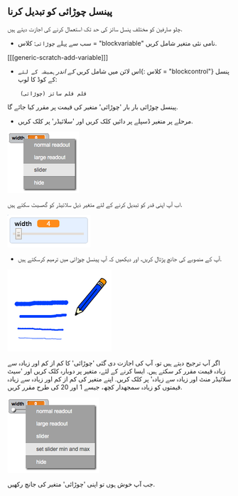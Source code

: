 ## پینسل چوڑائی کو تبدیل کرنا

چلو صارفین کو مختلف پنسل سائز کی حد تک استعمال کرنے کی اجازت دیتے ہیں.

+ سب سے پہلے `چوڑائی`: کلاس = "blockvariable" نامی نئی متغیر شامل کریں.

[[[generic-scratch-add-variable]]]

+ اس لائن میں شامل کریں *کے اندر* `ہمیشہ کے لئے`{: کلاس = "blockcontrol"} پنسل کے کوڈ کا لوپ:

```blocks
    قلم قلم سائز (چوڑائی)
```

پینسل چوڑائی بار بار 'چوڑائی' متغیر کی قیمت پر مقرر کیا جائے گا.

+ مرحلے پر متغیر ڈسپلے پر دائیں کلک کریں اور 'سلائیڈر' پر کلک کریں.

![اسکرین شاٹ](images/paint-slider.png)

اب آپ اپنی قدر کو تبدیل کرنے کے لئے متغیر ذیل سلائیڈر کو گھسیٹ سکتے ہیں.

![اسکرین شاٹ](images/paint-slider-change.png)

+ آپ کے منصوبے کی جانچ پڑتال کریں، اور دیکھیں کہ آپ پینسل چوڑائی میں ترمیم کرسکتے ہیں.

![اسکرین شاٹ](images/paint-width-test.png)

اگر آپ ترجیح دیتے ہیں تو، آپ کی اجازت دی گئی 'چوڑائی' کا کم از کم اور زیادہ سے زیادہ قیمت مقرر کر سکتے ہیں. ایسا کرنے کے لئے، متغیر پر دوبارہ کلک کریں اور 'سیٹ سلائیڈر منٹ اور زیادہ سے زیادہ' پر کلک کریں. اپنے متغیر کی کم از کم اور زیادہ سے زیادہ قیمتوں کو زیادہ سمجھدار کچھ، جیسے 1 اور 20 کی طرح مقرر کریں.

![اسکرین شاٹ](images/paint-slider-max.png)

جب آپ خوش ہوں تو اپنی 'چوڑائی' متغیر کی جانچ رکھیں.